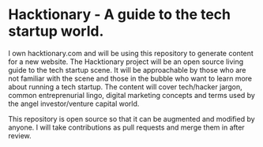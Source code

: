 # Hacktionary - A guide to the tech startup world.
I own hacktionary.com and will be using this repository to generate content for a new website. The Hacktionary project will be an open source living guide to the tech startup scene. It will be approachable by those who are not familiar with the scene and those in the bubble who want to learn more about running a tech startup. The content will cover tech/hacker jargon, common entreprenurial lingo, digital marketing concepts and terms used by the angel investor/venture capital world.

This repository is open source so that it can be augmented and modified by anyone. I will take contributions as pull requests and merge them in after review.
